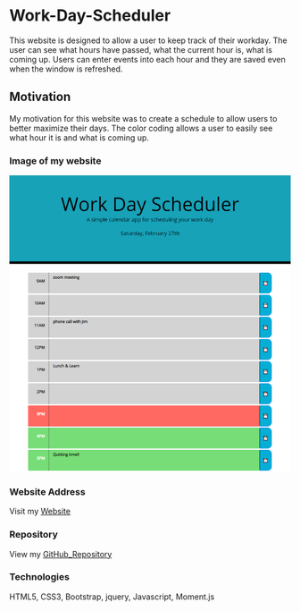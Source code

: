 # Work-Day-Scheduler
This website is designed to allow a user to keep track of their workday.  The user can see what hours have passed, what the current hour is, what is coming up.  Users can enter events into each hour and they are saved even when the window is refreshed.

## Motivation
My motivation for this website was to create a schedule to allow users to better maximize their days.  The color coding allows a user to easily see what hour it is and what is coming up.   

### Image of my website

 ![Screenshot](./Assets/Images/Scheduler_Screenshot.png)

### Website Address

Visit my [Website](https://joshwalters34.github.io/Work-Day-Scheduler/)

### Repository

View my [GitHub_Repository](https://github.com/joshwalters34/Work-Day-Scheduler)

### Technologies
HTML5, CSS3, Bootstrap, jquery, Javascript, Moment.js

